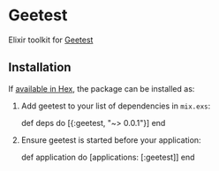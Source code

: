 # Geetest

Elixir toolkit for [Geetest](http://www.geetest.com)

## Installation

If [available in Hex](https://hex.pm/docs/publish), the package can be installed as:

  1. Add geetest to your list of dependencies in `mix.exs`:

        def deps do
          [{:geetest, "~> 0.0.1"}]
        end

  2. Ensure geetest is started before your application:

        def application do
          [applications: [:geetest]]
        end

